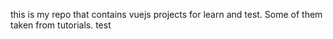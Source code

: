 this is my repo that contains vuejs projects for learn and test. 
Some of them taken from tutorials.
test
